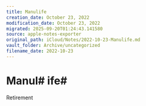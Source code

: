 ```yaml
---
title: Manulife
creation_date: October 23, 2022
modification_date: October 23, 2022
migrated: 2025-09-20T01:24:43.141580
source: apple-notes-exporter
original_path: iCloud/Notes/2022-10-23-Manulife.md
vault_folder: Archive/uncategorized
filename_date: 2022-10-23
---
```



# Manul# ife# 

Retirement 

